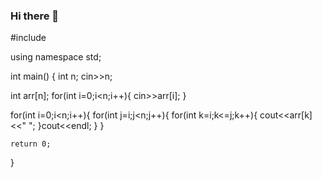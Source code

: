 ### Hi there 👋

<!--
**AnkurJain305/AnkurJain305** is a ✨ _special_ ✨ repository because its `README.md` (this file) appears on your GitHub profile.

Here are some ideas to get you started:

- 🔭 I’m currently working on ...
- 🌱 I’m currently learning ...
- 👯 I’m looking to collaborate on ...
- 🤔 I’m looking for help with ...
- 💬 Ask me about ...
- 📫 How to reach me: ...
- 😄 Pronouns: ...
- ⚡ Fun fact: ...
-->
#include <iostream>

using namespace std;

int main()
{
   int n;
   cin>>n;
   
   int arr[n];
   for(int i=0;i<n;i++){
       cin>>arr[i];
   }
   
   for(int i=0;i<n;i++){
       for(int j=i;j<n;j++){
           for(int k=i;k<=j;k++){
               cout<<arr[k]<<" ";
           }cout<<endl;
       }
   }

    return 0;
}
